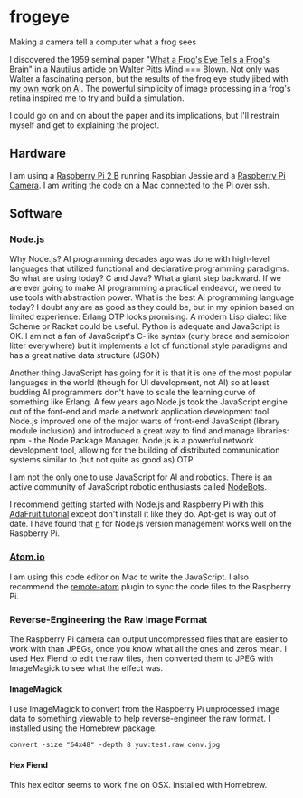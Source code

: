 # frogeye

Making a camera tell a computer what a frog sees

I discovered the 1959 seminal paper "[What a Frog's Eye Tells a Frog's Brain](http://neuromajor.ucr.edu/courses/WhatTheFrogsEyeTellsTheFrogsBrain.pdf)" in a [Nautilus article on Walter Pitts](http://nautil.us/issue/21/information/the-man-who-tried-to-redeem-the-world-with-logic) Mind === Blown. Not only was Walter a fascinating person, but the results of the frog eye study jibed with [my own work on AI](http://behaviorallogic.com/foundation). The powerful simplicity of image processing in a frog's retina inspired me to try and build a simulation.

I could go on and on about the paper and its implications, but I'll restrain myself and get to explaining the project.

## Hardware

I am using a [Raspberry Pi 2 B](https://www.raspberrypi.org/products/raspberry-pi-2-model-b/) running Raspbian Jessie and a [Raspberry Pi Camera](https://www.raspberrypi.org/products/camera-module/). I am writing the code on a Mac connected to the Pi over ssh.

## Software

### Node.js

Why Node.js? AI programming decades ago was done with high-level languages that utilized functional and declarative programming paradigms. So what are using today? C and Java? What a giant step backward. If we are ever going to make AI programming a practical endeavor, we need to use tools with abstraction power. What is the best AI programming language today? I doubt any are as good as they could be, but in my opinion based on limited experience: Erlang OTP looks promising. A modern Lisp dialect like Scheme or Racket could be useful. Python is adequate and JavaScript is OK. I am not a fan of JavaScript's C-like syntax (curly brace and semicolon litter everywhere) but it implements a lot of functional style paradigms and has a great native data structure (JSON)

Another thing JavaScript has going for it is that it is one of the most popular languages in the world (though for UI development, not AI) so at least budding AI programmers don't have to scale the learning curve of something like Erlang. A few years ago Node.js took the JavaScript engine out of the font-end and made a network application development tool. Node.js improved one of the major warts of front-end JavaScript (library module inclusion) and introduced a great way to find and manage libraries: npm - the Node Package Manager. Node.js is a powerful network development tool, allowing for the building of distributed communication systems similar to (but not quite as good as) OTP.

I am not the only one to use JavaScript for AI and robotics. There is an active community of JavaScript robotic enthusiasts called [NodeBots](http://nodebots.io/).

I recommend getting started with Node.js and Raspberry Pi with this [AdaFruit tutorial](https://learn.adafruit.com/node-embedded-development/installing-node-dot-js) except don't install it like they do. Apt-get is way out of date. I have found that [n](https://github.com/tj/n) for Node.js version management works well on the Raspberry Pi.

### [Atom.io](http://atom.io/)

I am using this code editor on Mac to write the JavaScript. I also recommend the [remote-atom](https://atom.io/packages/remote-atom) plugin to sync the code files to the Raspberry Pi.

### Reverse-Engineering the Raw Image Format

The Raspberry Pi camera can output uncompressed files that are easier to work with than JPEGs, once you know what all the ones and zeros mean. I used Hex Fiend to edit the raw files, then converted them to JPEG with ImageMagick to see what the effect was.

#### ImageMagick

I use ImageMagick to convert from the Raspberry Pi unprocessed image data to something viewable to help reverse-engineer the raw format. I installed using the Homebrew package.

    convert -size "64x48" -depth 8 yuv:test.raw conv.jpg

#### Hex Fiend

This hex editor seems to work fine on OSX. Installed with Homebrew.

